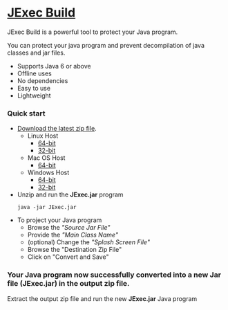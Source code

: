 # [JExec Build](https://github.com/saphirepankaj/jexec-build)

JExec Build is a powerful tool to protect your Java program.

You can protect your java program and prevent decompilation of java classes and jar files.

* Supports Java 6 or above
* Offline uses
* No dependencies
* Easy to use
* Lightweight

### Quick start

* [Download the latest zip file](https://github.com/saphirepankaj/jexec-build).
    * Linux Host
        * [64-bit](https://github.com/saphirepankaj/jexec-build/blob/main/linux-amd64.zip)
        * [32-bit](https://github.com/saphirepankaj/jexec-build/blob/main/linux-i386.zip)
    * Mac OS Host
        * [64-bit](https://github.com/saphirepankaj/jexec-build/blob/main/mac-x86_64.zip)
    * Windows Host
        * [64-bit](https://github.com/saphirepankaj/jexec-build/blob/main/win-amd64.zip)
        * [32-bit](https://github.com/saphirepankaj/jexec-build/blob/main/win-x86.zip)
* Unzip and run the **JExec.jar** program
    ```
    java -jar JExec.jar
    ``` 
* To project your Java program
  * Browse the *"Source Jar File"*
  * Provide the *"Main Class Name"*
  * (optional) Change the *"Splash Screen File"*
  * Browse the "Destination Zip File"
  * Click on "Convert and Save"

### Your Java program now successfully converted into a new Jar file (JExec.jar) in the output zip file.

Extract the output zip file and run the new **JExec.jar** Java program
